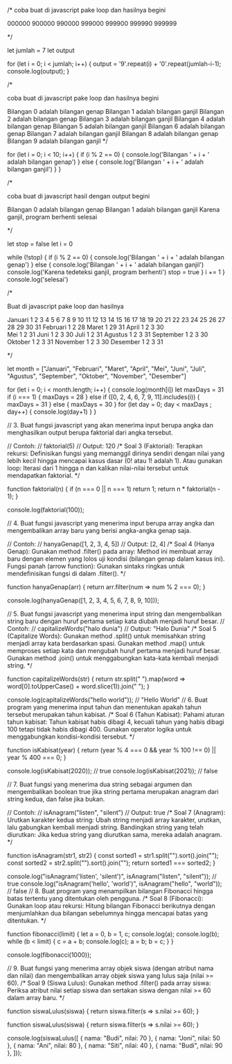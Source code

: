 


/*
coba buat di javascript pake loop dan hasilnya begini


000000
900000
990000
999000
999900
999990
999999

*/


let jumlah = 7
let output

for (let i = 0; i < jumlah; i++) {
    output = '9'.repeat(i) + '0'.repeat(jumlah-i-1);
    console.log(output);
}

/*

coba buat di javascript pake loop dan hasilnya begini

Bilangan 0 adalah bilangan genap
Bilangan 1 adalah bilangan ganjil
Bilangan 2 adalah bilangan genap
Bilangan 3 adalah bilangan ganjil
Bilangan 4 adalah bilangan genap
Bilangan 5 adalah bilangan ganjil
Bilangan 6 adalah bilangan genap
Bilangan 7 adalah bilangan ganjil
Bilangan 8 adalah bilangan genap
Bilangan 9 adalah bilangan ganjil
*/

for (let i = 0; i < 10; i++) {
    if (i % 2 == 0) {
        console.log('Bilangan ' + i + ' adalah bilangan genap')
    }
    else {
        console.log('Bilangan ' + i + ' adalah bilangan ganjil')
    }
}

/*

coba buat di javascript hasil dengan output begini

Bilangan 0 adalah bilangan genap 
Bilangan 1 adalah bilangan ganjil
Karena ganjil, program berhenti
selesai

*/

let stop = false
let i = 0

while (!stop) {
    if (i % 2 == 0) {
        console.log('Bilangan ' + i + ' adalah bilangan genap')
    }
    else {
        console.log('Bilangan ' + i + ' adalah bilangan ganjil')
        console.log('Karena tedeteksi ganjil, program berhenti')
        stop = true
    }
    i += 1
}
console.log('selesai')


/*

Buat di javascript pake loop dan hasilnya

Januari
1
2
3
4
5
6
7
8
9
10
11
12
13
14
15
16
17
18
19
20
21
22
23
24
25
26
27
28
29
30
31
Februari
1
2
28
Maret
1
29
31 
April
1
2
3
30      
Mei
1
2
31
Juni
1
2
3
30
Juli
1
2
31
Agustus
1
2
3
31
September
1
2
3
30 
Oktober
1
2
3
31
November
1
2
3
30
Desember
1
2
3
31

*/


let month = ["Januari", "Februari", "Maret", "April", "Mei", "Juni", "Juli", "Agustus", "September", "Oktober", "November", "Desember"]


for (let i = 0; i < month.length; i++) {
    console.log(month[i])
    let maxDays = 31
    if (i === 1) {
        maxDays = 28
        }
    else if ([0, 2, 4, 6, 7, 9, 11].includes(i)) {
        maxDays = 31
    }
    else {
        maxDays = 30
    }
    for (let day = 0; day < maxDays ; day++) {
        console.log(day+1)
    }
}


// 3. Buat fungsi javascript yang akan menerima input berupa angka dan menghasilkan output berupa faktorial dari angka tersebut.

// Contoh:
// faktorial(5) // Output: 120
/*
Soal 3 (Faktorial):
Terapkan rekursi: Definisikan fungsi yang memanggil dirinya sendiri dengan nilai yang lebih kecil hingga mencapai kasus dasar (0! atau 1! adalah 1).
Atau gunakan loop: Iterasi dari 1 hingga n dan kalikan nilai-nilai tersebut untuk mendapatkan faktorial.
*/


function faktorial(n) {
    if (n === 0 || n === 1) return 1;
    return n * faktorial(n - 1);
  }
  
  console.log(faktorial(100));

// 4. Buat fungsi javascript yang menerima input berupa array angka dan mengembalikan array baru yang berisi angka-angka genap saja.

// Contoh:
// hanyaGenap([1, 2, 3, 4, 5]) // Output: [2, 4]
/*
Soal 4 (Hanya Genap):
Gunakan method .filter() pada array: Method ini membuat array baru dengan elemen yang lolos uji kondisi (bilangan genap dalam kasus ini).
Fungsi panah (arrow function): Gunakan sintaks ringkas untuk mendefinisikan fungsi di dalam .filter().
*/


function hanyaGenap(arr) {
    return arr.filter(num => num % 2 === 0);
  }
  
  console.log(hanyaGenap([1, 2, 3, 4, 5, 6, 7, 8, 9, 10]));

// 5. Buat fungsi javascript yang menerima input string dan mengembalikan string baru dengan huruf pertama setiap kata diubah menjadi huruf besar.
// Contoh:
// capitalizeWords("halo dunia") // Output: "Halo Dunia" 
/*
Soal 5 (Capitalize Words):
Gunakan method .split() untuk memisahkan string menjadi array kata berdasarkan spasi.
Gunakan method .map() untuk memproses setiap kata dan mengubah huruf pertama menjadi huruf besar.
Gunakan method .join() untuk menggabungkan kata-kata kembali menjadi string.
*/


function capitalizeWords(str) {
    return str.split(" ").map(word => word[0].toUpperCase() + word.slice(1)).join(" ");
  }
  
  console.log(capitalizeWords("hello world")); // "Hello World"
// 6. Buat program yang menerima input tahun dan menentukan apakah tahun tersebut merupakan tahun kabisat.
/*
Soal 6 (Tahun Kabisat):
Pahami aturan tahun kabisat: Tahun kabisat habis dibagi 4, kecuali tahun yang habis dibagi 100 tetapi tidak habis dibagi 400.
Gunakan operator logika untuk menggabungkan kondisi-kondisi tersebut.
*/


function isKabisat(year) {
    return (year % 4 === 0 && year % 100 !== 0) || year % 400 === 0;
  }
  
  console.log(isKabisat(2020)); // true
  console.log(isKabisat(2021)); // false

// 7. Buat fungsi yang menerima dua string sebagai argumen dan mengembalikan boolean true jika string pertama merupakan anagram dari string kedua, dan false jika bukan.

// Contoh:
// isAnagram("listen", "silent") // Output: true
/*
Soal 7 (Anagram):
Urutkan karakter kedua string: Ubah string menjadi array karakter, urutkan, lalu gabungkan kembali menjadi string.
Bandingkan string yang telah diurutkan: Jika kedua string yang diurutkan sama, mereka adalah anagram.
*/


function isAnagram(str1, str2) {
    const sorted1 = str1.split("").sort().join("");
    const sorted2 = str2.split("").sort().join("");
    return sorted1 === sorted2;
  }
  
  console.log("isAnagram('listen', 'silent')", isAnagram("listen", "silent")); // true
  console.log("isAnagram('hello', 'world')", isAnagram("hello", "world")); // false
// 8. Buat program yang menampilkan bilangan Fibonacci hingga batas tertentu yang ditentukan oleh pengguna.
/*
Soal 8 (Fibonacci):
Gunakan loop atau rekursi: Hitung bilangan Fibonacci berikutnya dengan menjumlahkan dua bilangan sebelumnya hingga mencapai batas yang ditentukan.
*/

function fibonacci(limit) {
    let a = 0, b = 1, c;
    console.log(a);
    console.log(b);
    while (b < limit) {
      c = a + b;
      console.log(c);
      a = b;
      b = c;
    }
  }
  
  console.log(fibonacci(1000));

// 9. Buat fungsi yang menerima array objek siswa (dengan atribut nama dan nilai) dan mengembalikan array objek siswa yang lulus saja (nilai >= 60).
/*
Soal 9 (Siswa Lulus):
Gunakan method .filter() pada array siswa: Periksa atribut nilai setiap siswa dan sertakan siswa dengan nilai >= 60 dalam array baru.
*/


function siswaLulus(siswa) {
    return siswa.filter(s => s.nilai >= 60);
  }

  function siswaLulus(siswa) {
    return siswa.filter(s => s.nilai >= 60);
  }
  
  console.log(siswaLulus([
    { nama: "Budi", nilai: 70 },
    { nama: "Joni", nilai: 50 },
    { nama: "Ani", nilai: 80 },
    { nama: "Siti", nilai: 40 },
    { nama: "Budi", nilai: 90 },
  ]));


